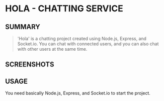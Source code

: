 # HOLA - CHATTING SERVICE
## SUMMARY

>'Hola' is a chatting project created using Node.js, Express, and Socket&#46;io. You  can chat with connected users, and you can also chat with other users at the same time.

## SCREENSHOTS


## USAGE
You need basically Node.js, Express, and Socket&#46;io to start the project.